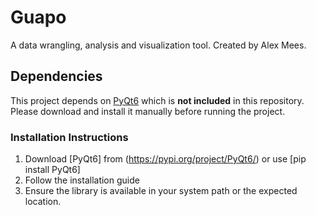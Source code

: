# Guapo
 A data wrangling, analysis and visualization tool.
 Created by Alex Mees.

## Dependencies

This project depends on [PyQt6](https://pypi.org/project/PyQt6/) which is **not included** in this repository.  
Please download and install it manually before running the project.

### Installation Instructions
1. Download [PyQt6] from (https://pypi.org/project/PyQt6/) or use [pip install PyQt6]
2. Follow the installation guide
3. Ensure the library is available in your system path or the expected location.
